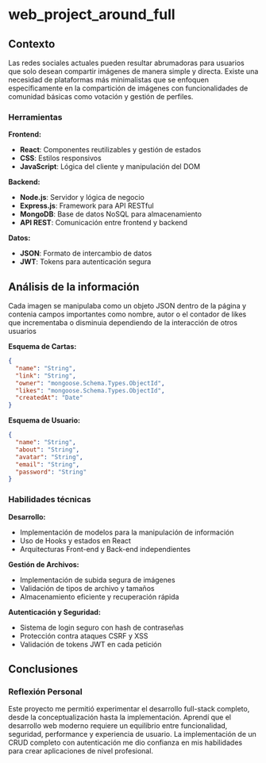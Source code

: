 # web_project_around_full

## Contexto

Las redes sociales actuales pueden resultar abrumadoras para usuarios que solo desean compartir imágenes de manera simple y directa. Existe una necesidad de plataformas más minimalistas que se enfoquen específicamente en la compartición de imágenes con funcionalidades de comunidad básicas como votación y gestión de perfiles.


### Herramientas

**Frontend:**

- **React**: Componentes reutilizables y gestión de estados
- **CSS**: Estilos responsivos
- **JavaScript**: Lógica del cliente y manipulación del DOM

**Backend:**
- **Node.js**: Servidor y lógica de negocio
- **Express.js**: Framework para API RESTful
- **MongoDB**: Base de datos NoSQL para almacenamiento
- **API REST**: Comunicación entre frontend y backend

**Datos:**
- **JSON**: Formato de intercambio de datos
- **JWT**: Tokens para autenticación segura

## Análisis de la información

Cada imagen se manipulaba como un objeto JSON dentro de la página y contenia campos importantes como nombre, autor o el contador de likes que incrementaba o disminuia dependiendo de la interacción de otros usuarios

**Esquema de Cartas:**
```json
{
  "name": "String",
  "link": "String",
  "owner": "mongoose.Schema.Types.ObjectId",
  "likes": "mongoose.Schema.Types.ObjectId",
  "createdAt": "Date"
}
```

**Esquema de Usuario:**
```json
{
  "name": "String",
  "about": "String",
  "avatar": "String",
  "email": "String",
  "password": "String"
}
```

### Habilidades técnicas

**Desarrollo:**
- Implementación de modelos para la manipulación de información
- Uso de Hooks y estados en React
- Arquitecturas Front-end y Back-end independientes

**Gestión de Archivos:**
- Implementación de subida segura de imágenes
- Validación de tipos de archivo y tamaños
- Almacenamiento eficiente y recuperación rápida

**Autenticación y Seguridad:**
- Sistema de login seguro con hash de contraseñas
- Protección contra ataques CSRF y XSS
- Validación de tokens JWT en cada petición


## Conclusiones

### Reflexión Personal

Este proyecto me permitió experimentar el desarrollo full-stack completo, desde la conceptualización hasta la implementación. Aprendí que el desarrollo web moderno requiere un equilibrio entre funcionalidad, seguridad, performance y experiencia de usuario. La implementación de un CRUD completo con autenticación me dio confianza en mis habilidades para crear aplicaciones de nivel profesional.
